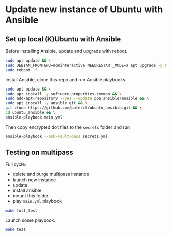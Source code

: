 # Update new instance of Ubuntu with Ansible

## Set up local (K)Ubuntu with Ansible

Before installing Ansible, update and upgrade with reboot.

```bash
sudo apt update && \
sudo DEBIAN_FRONTEND=noninteractive NEEDRESTART_MODE=a apt upgrade -y && \
sudo reboot -f
```

Install Ansible, clone this repo and run Ansible playbooks.

```bash
sudo apt update && \
sudo apt install -y software-properties-common && \
sudo add-apt-repository --yes --update ppa:ansible/ansible && \
sudo apt install -y ansible git && \
git clone https://github.com/paterit/ubuntu_ansible.git && \
cd ubuntu_ansible && \
ansible-playbook main.yml
```

Then copy encrypted dot files to the `secrets` folder and run

```bash
ansible-playbook --ask-vault-pass secrets.yml
```

## Testing on multipass

Full cycle:

* delete and purge multipass instance
* launch new instance
* update
* install ansible
* mount this folder
* play `main.yml` playbook

```bash
make full_test
```

Launch some playbook:

```bash
make test
```
